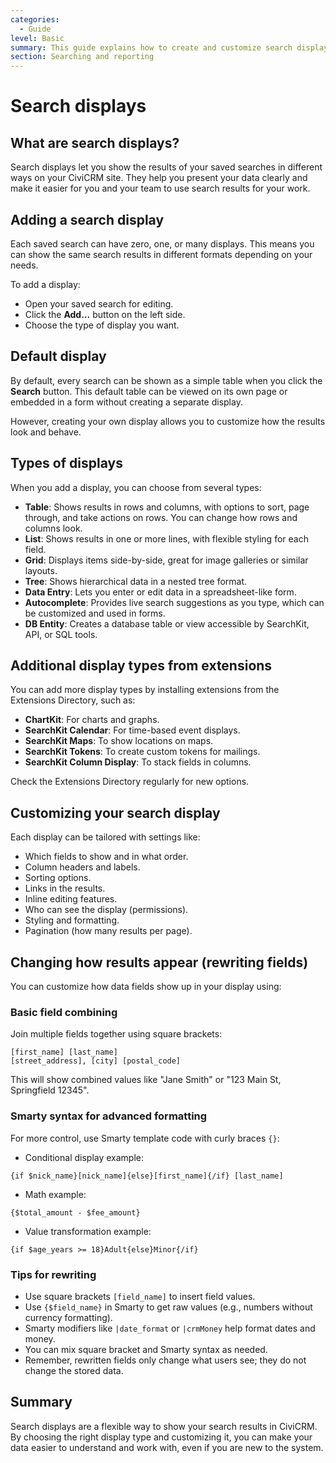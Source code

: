 ```yaml
---
categories:
  - Guide  
level: Basic  
summary: This guide explains how to create and customize search displays in CiviCRM to show your search results in different formats, helping non-profit users present data clearly and usefully.  
section: Searching and reporting  
---
```


# Search displays

## What are search displays?

Search displays let you show the results of your saved searches in different ways on your CiviCRM site. They help you present your data clearly and make it easier for you and your team to use search results for your work.

## Adding a search display

Each saved search can have zero, one, or many displays. This means you can show the same search results in different formats depending on your needs.

To add a display:

- Open your saved search for editing.
- Click the **Add...** button on the left side.
- Choose the type of display you want.

## Default display

By default, every search can be shown as a simple table when you click the **Search** button. This default table can be viewed on its own page or embedded in a form without creating a separate display.

However, creating your own display allows you to customize how the results look and behave.

## Types of displays

When you add a display, you can choose from several types:

- **Table**: Shows results in rows and columns, with options to sort, page through, and take actions on rows. You can change how rows and columns look.
- **List**: Shows results in one or more lines, with flexible styling for each field.
- **Grid**: Displays items side-by-side, great for image galleries or similar layouts.
- **Tree**: Shows hierarchical data in a nested tree format.
- **Data Entry**: Lets you enter or edit data in a spreadsheet-like form.
- **Autocomplete**: Provides live search suggestions as you type, which can be customized and used in forms.
- **DB Entity**: Creates a database table or view accessible by SearchKit, API, or SQL tools.

## Additional display types from extensions

You can add more display types by installing extensions from the Extensions Directory, such as:

- **ChartKit**: For charts and graphs.
- **SearchKit Calendar**: For time-based event displays.
- **SearchKit Maps**: To show locations on maps.
- **SearchKit Tokens**: To create custom tokens for mailings.
- **SearchKit Column Display**: To stack fields in columns.

Check the Extensions Directory regularly for new options.

## Customizing your search display

Each display can be tailored with settings like:

- Which fields to show and in what order.
- Column headers and labels.
- Sorting options.
- Links in the results.
- Inline editing features.
- Who can see the display (permissions).
- Styling and formatting.
- Pagination (how many results per page).

## Changing how results appear (rewriting fields)

You can customize how data fields show up in your display using:

### Basic field combining

Join multiple fields together using square brackets:

```
[first_name] [last_name]
[street_address], [city] [postal_code]
```

This will show combined values like "Jane Smith" or "123 Main St, Springfield 12345".

### Smarty syntax for advanced formatting

For more control, use Smarty template code with curly braces `{}`:

- Conditional display example:

```
{if $nick_name}[nick_name]{else}[first_name]{/if} [last_name]
```

- Math example:

```
{$total_amount - $fee_amount}
```

- Value transformation example:

```
{if $age_years >= 18}Adult{else}Minor{/if}
```

### Tips for rewriting

- Use square brackets `[field_name]` to insert field values.
- Use `{$field_name}` in Smarty to get raw values (e.g., numbers without currency formatting).
- Smarty modifiers like `|date_format` or `|crmMoney` help format dates and money.
- You can mix square bracket and Smarty syntax as needed.
- Remember, rewritten fields only change what users see; they do not change the stored data.

## Summary

Search displays are a flexible way to show your search results in CiviCRM. By choosing the right display type and customizing it, you can make your data easier to understand and work with, even if you are new to the system.
